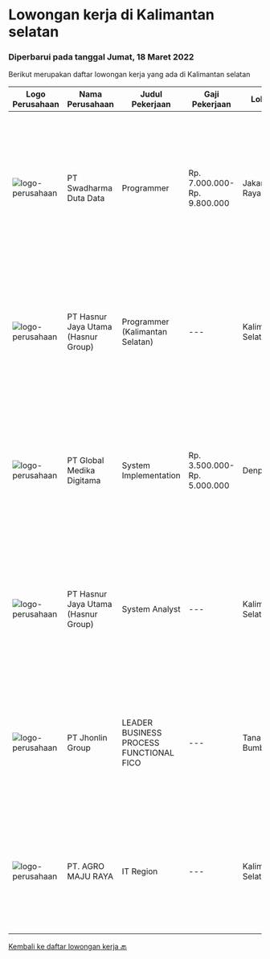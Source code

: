 
  # Lowongan kerja di Kalimantan selatan

  ### Diperbarui pada tanggal Jumat, 18 Maret 2022

  Berikut merupakan daftar lowongan kerja yang ada di Kalimantan selatan

  |Logo Perusahaan | Nama Perusahaan | Judul Pekerjaan | Gaji Pekerjaan | Lokasi | Deskripsi | Tanggal diunggah | Pranala |
  | -------------- | --------------- | --------------- | --------- | --------- | -------------- | ------- | ----------- |
  |![logo-perusahaan](https://image-service-cdn.seek.com.au/e55e3708620a7ff5e7da329d1725ee01ed113417/ee4dce1061f3f616224767ad58cb2fc751b8d2dc)|PT Swadharma Duta Data|Programmer|Rp. 7.000.000-Rp. 9.800.000|Jakarta Raya|Minimal 2 Tahun pengalaman sebagai programmer Menguasai Konsep RDBMS (Relational Database Management System) Memahami Konsep Full Stack Programmig...|Kamis, 17 Maret 2022|https://www.jobstreet.co.id/id/job/programmer-3813099?token=0~f50e436c-ed5d-4c9b-a435-ec244f29897a&sectionRank=1&jobId=jobstreet-id-job-3813099|
|![logo-perusahaan](https://image-service-cdn.seek.com.au/ce6f66b5ddea48c0961eddc201a535616844de99/ee4dce1061f3f616224767ad58cb2fc751b8d2dc)|PT Hasnur Jaya Utama (Hasnur Group)|Programmer (Kalimantan Selatan)|---|Kalimantan Selatan|Job Descriptions: Develops code and creates customized applications to enhance product based on business needs Investigates and resolves matters of...|Selasa, 15 Maret 2022|https://www.jobstreet.co.id/id/job/programmer-kalimantan-selatan-3820952?token=0~f50e436c-ed5d-4c9b-a435-ec244f29897a&sectionRank=2&jobId=jobstreet-id-job-3820952|
|![logo-perusahaan](https://image-service-cdn.seek.com.au/39c06919f88ea35ae3ab49c926ad528faf2ea88b/ee4dce1061f3f616224767ad58cb2fc751b8d2dc)|PT Global Medika Digitama|System Implementation|Rp. 3.500.000-Rp. 5.000.000|Denpasar|Syarat Kualifikasi Memiliki kemampuan komunikasi interpersonal yang baik Mampu bekerja secara multitasking &amp; manajemen waktu yang efisien Mampu...|Kamis, 10 Maret 2022|https://www.jobstreet.co.id/id/job/system-implementation-3815719?token=0~f50e436c-ed5d-4c9b-a435-ec244f29897a&sectionRank=3&jobId=jobstreet-id-job-3815719|
|![logo-perusahaan](https://image-service-cdn.seek.com.au/ce6f66b5ddea48c0961eddc201a535616844de99/ee4dce1061f3f616224767ad58cb2fc751b8d2dc)|PT Hasnur Jaya Utama (Hasnur Group)|System Analyst|---|Kalimantan Selatan|Pendidikan minimal S1 Teknik Komputer, Teknik Informatika, Ilmu Komputer. Fresh Graduate dipersilahkan melamar. Memiliki kemampuan analisis bisnis....|Jumat, 11 Maret 2022|https://www.jobstreet.co.id/id/job/system-analyst-3817263?token=0~f50e436c-ed5d-4c9b-a435-ec244f29897a&sectionRank=4&jobId=jobstreet-id-job-3817263|
|![logo-perusahaan](https://image-service-cdn.seek.com.au/47e34ffd247cc9d7db635bf7ee1b3eacfc7f3275/ee4dce1061f3f616224767ad58cb2fc751b8d2dc)|PT Jhonlin Group|LEADER BUSINESS PROCESS FUNCTIONAL FICO|---|Tanah Bumbu|KUALIFIKASI : Bachelor's Degree is required, preferably at postgraduate level, in Information Technology, Business Information Systems or related...|Selasa, 08 Maret 2022|https://www.jobstreet.co.id/id/job/leader-business-process-functional-fico-3797214?token=0~f50e436c-ed5d-4c9b-a435-ec244f29897a&sectionRank=5&jobId=jobstreet-id-job-3797214|
|![logo-perusahaan](https://i.ibb.co/sqvTCh9/112815900-stock-vector-no-image-available-icon-flat-vector.webp)|PT. AGRO MAJU RAYA|IT Region|---|Kalimantan Selatan|KUALIFIKASI• Umur maksimal 35 tahun.• Pendidikan Minimal DIII/ S1 Teknik Informatika.• Pengalaman Minimal 2 Tahun.•Memiliki Kemampuan : PHP, MySQL,...|Sabtu, 26 Februari 2022|https://www.jobstreet.co.id/id/job/it-region-3793618?token=0~f50e436c-ed5d-4c9b-a435-ec244f29897a&sectionRank=6&jobId=jobstreet-id-job-3793618|


  [Kembali ke daftar lowongan kerja 🔙](../README.md#daftar-lowongan-kerja)
  